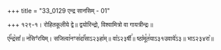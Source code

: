 +++
title = "33_0129 एन्द्र सानसिम् - 01"

+++
१२९-१। रोहितकूलीये द्वे॥ द्वयोरिन्द्रो, विश्वामित्रो वा गायत्रीन्द्रः॥

ए꣤꣯न्द्र꣥सा꣤॥ न꣢सिꣳ꣡रयिम्। सजित्वा꣯नꣳस꣢दा꣡꣯साऽ२३हा꣢म्॥ वा꣡ऽ२३र्षी꣢॥ ष्ठा꣡मू꣯त꣢याऽ३१उवाये꣢ऽ३॥ भाऽ२३४रा꣥॥